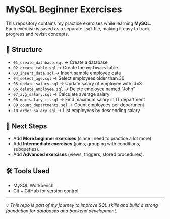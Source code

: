 # MySQL Beginner Exercises  

This repository contains my practice exercises while learning **MySQL**.  
Each exercise is saved as a separate `.sql` file, making it easy to track progress and revisit concepts.  

## 📂 Structure
- `01_create_database.sql` → Create a database  
- `02_create_table.sql` → Create the `employees` table  
- `03_insert_data.sql` → Insert sample employee data  
- `04_select_age.sql` → Select employees older than 30  
- `05_update_salary.sql` → Update salary of employee with id=3  
- `06_delete_employee.sql` → Delete employee named "John"  
- `07_avg_salary.sql` → Calculate average salary  
- `08_max_salary_it.sql` → Find maximum salary in IT department  
- `09_count_departments.sql` → Count employees per department  
- `10_order_salary.sql` → List employees by descending salary  

## 🚀 Next Steps
- Add **More beginner exercises** (since I need to practice a lot more)
- Add **Intermediate exercises** (joins, grouping with conditions, subqueries).  
- Add **Advanced exercises** (views, triggers, stored procedures).  

## 🛠️ Tools Used
- MySQL Workbench  
- Git + GitHub for version control  

---

💡 *This repo is part of my journey to improve SQL skills and build a strong foundation for databases and backend development.*
